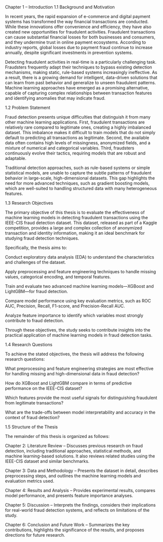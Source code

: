 Chapter 1 – Introduction
1.1 Background and Motivation

In recent years, the rapid expansion of e-commerce and digital payment systems has transformed the way financial transactions are conducted. While these innovations offer convenience and efficiency, they have also created new opportunities for fraudulent activities. Fraudulent transactions can cause substantial financial losses for both businesses and consumers, and they undermine trust in online payment ecosystems. According to industry reports, global losses due to payment fraud continue to increase annually, despite significant investments in prevention systems.

Detecting fraudulent activities in real-time is a particularly challenging task. Fraudsters frequently adapt their techniques to bypass existing detection mechanisms, making static, rule-based systems increasingly ineffective. As a result, there is a growing demand for intelligent, data-driven solutions that can learn from past behavior and generalize to unseen fraudulent patterns. Machine learning approaches have emerged as a promising alternative, capable of capturing complex relationships between transaction features and identifying anomalies that may indicate fraud.

1.2 Problem Statement

Fraud detection presents unique difficulties that distinguish it from many other machine learning applications. First, fraudulent transactions are relatively rare compared to legitimate ones, creating a highly imbalanced dataset. This imbalance makes it difficult to train models that do not simply default to predicting all transactions as legitimate. Second, the available data often contains high levels of missingness, anonymized fields, and a mixture of numerical and categorical variables. Third, fraudsters continuously evolve their tactics, requiring models that are robust and adaptable.

Traditional detection approaches, such as rule-based systems or simple statistical models, are unable to capture the subtle patterns of fraudulent behavior in large-scale, high-dimensional datasets. This gap highlights the need for more advanced techniques, such as gradient boosting models, which are well-suited to handling structured data with many heterogeneous features.

1.3 Research Objectives

The primary objective of this thesis is to evaluate the effectiveness of machine learning models in detecting fraudulent transactions using the IEEE-CIS fraud detection dataset. This dataset, released as part of a Kaggle competition, provides a large and complex collection of anonymized transaction and identity information, making it an ideal benchmark for studying fraud detection techniques.

Specifically, the thesis aims to:

Conduct exploratory data analysis (EDA) to understand the characteristics and challenges of the dataset.

Apply preprocessing and feature engineering techniques to handle missing values, categorical encoding, and temporal features.

Train and evaluate two advanced machine learning models—XGBoost and LightGBM—for fraud detection.

Compare model performance using key evaluation metrics, such as ROC AUC, Precision, Recall, F1-score, and Precision-Recall AUC.

Analyze feature importance to identify which variables most strongly contribute to fraud detection.

Through these objectives, the study seeks to contribute insights into the practical application of machine learning models in fraud detection tasks.

1.4 Research Questions

To achieve the stated objectives, the thesis will address the following research questions:

What preprocessing and feature engineering strategies are most effective for handling missing and high-dimensional data in fraud detection?

How do XGBoost and LightGBM compare in terms of predictive performance on the IEEE-CIS dataset?

Which features provide the most useful signals for distinguishing fraudulent from legitimate transactions?

What are the trade-offs between model interpretability and accuracy in the context of fraud detection?

1.5 Structure of the Thesis

The remainder of this thesis is organized as follows:

Chapter 2: Literature Review – Discusses previous research on fraud detection, including traditional approaches, statistical methods, and machine learning-based solutions. It also reviews related studies using the IEEE-CIS dataset and similar benchmarks.

Chapter 3: Data and Methodology – Presents the dataset in detail, describes preprocessing steps, and outlines the machine learning models and evaluation metrics used.

Chapter 4: Results and Analysis – Provides experimental results, compares model performance, and presents feature importance analyses.

Chapter 5: Discussion – Interprets the findings, considers their implications for real-world fraud detection systems, and reflects on limitations of the study.

Chapter 6: Conclusion and Future Work – Summarizes the key contributions, highlights the significance of the results, and proposes directions for future research.
